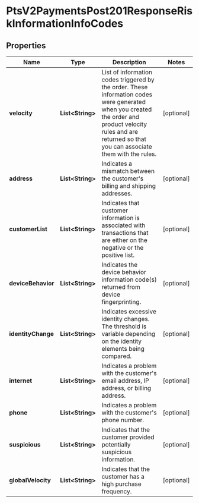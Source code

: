 
# PtsV2PaymentsPost201ResponseRiskInformationInfoCodes

## Properties
Name | Type | Description | Notes
------------ | ------------- | ------------- | -------------
**velocity** | **List&lt;String&gt;** | List of information codes triggered by the order. These information codes were generated when you created the order and product velocity rules and are returned so that you can associate them with the rules.  |  [optional]
**address** | **List&lt;String&gt;** | Indicates a mismatch between the customer&#39;s billing and shipping addresses.  |  [optional]
**customerList** | **List&lt;String&gt;** | Indicates that customer information is associated with transactions that are either on the negative or the positive list.  |  [optional]
**deviceBehavior** | **List&lt;String&gt;** | Indicates the device behavior information code(s) returned from device fingerprinting.  |  [optional]
**identityChange** | **List&lt;String&gt;** | Indicates excessive identity changes. The threshold is variable depending on the identity elements being compared.  |  [optional]
**internet** | **List&lt;String&gt;** | Indicates a problem with the customer&#39;s email address, IP address, or billing address.  |  [optional]
**phone** | **List&lt;String&gt;** | Indicates a problem with the customer&#39;s phone number.  |  [optional]
**suspicious** | **List&lt;String&gt;** | Indicates that the customer provided potentially suspicious information.  |  [optional]
**globalVelocity** | **List&lt;String&gt;** | Indicates that the customer has a high purchase frequency.  |  [optional]




